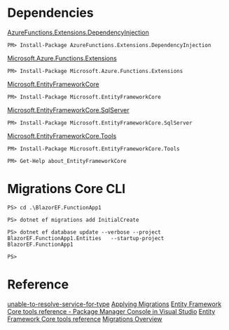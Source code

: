 ﻿# Dependencies

[AzureFunctions.Extensions.DependencyInjection](https://www.nuget.org/packages/AzureFunctions.Extensions.DependencyInjection)
```console
PM> Install-Package AzureFunctions.Extensions.DependencyInjection
```

[Microsoft.Azure.Functions.Extensions](https://www.nuget.org/packages/Microsoft.Azure.Functions.Extensions)

```console
PM> Install-Package Microsoft.Azure.Functions.Extensions
```

[Microsoft.EntityFrameworkCore](https://www.nuget.org/packages/Microsoft.EntityFrameworkCore)
```console
PM> Install-Package Microsoft.EntityFrameworkCore
```

[Microsoft.EntityFrameworkCore.SqlServer](https://www.nuget.org/packages/Microsoft.EntityFrameworkCore.SqlServer)
```console
PM> Install-Package Microsoft.EntityFrameworkCore.SqlServer
```

[Microsoft.EntityFrameworkCore.Tools](https://www.nuget.org/packages/Microsoft.EntityFrameworkCore.Tools)
```console
PM> Install-Package Microsoft.EntityFrameworkCore.Tools
```

```console
PM> Get-Help about_EntityFrameworkCore
```

# Migrations Core CLI
```console
PS> cd .\BlazorEF.FunctionApp1
```

```console
PS> dotnet ef migrations add InitialCreate
```

```console
PS> dotnet ef database update --verbose --project BlazorEF.FunctionApp1.Entities   --startup-project BlazorEF.FunctionApp1
```



```console
PS>
```

# Reference
[unable-to-resolve-service-for-type](https://stackoverflow.com/questions/70273434/unable-to-resolve-service-for-type-%C2%A8microsoft-entityframeworkcore-dbcontextopti)
[Applying Migrations](https://learn.microsoft.com/en-us/ef/core/managing-schemas/migrations/applying?tabs=vs)
[Entity Framework Core tools reference - Package Manager Console in Visual Studio](https://learn.microsoft.com/en-us/ef/core/cli/powershell)
[Entity Framework Core tools reference](https://learn.microsoft.com/en-us/ef/core/cli/)
[Migrations Overview](https://learn.microsoft.com/en-us/ef/core/managing-schemas/migrations/?tabs=dotnet-core-cli)
